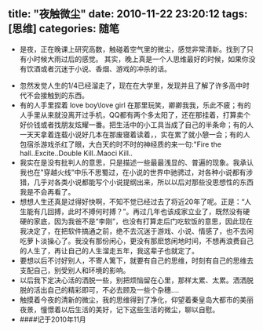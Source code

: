 title: "夜触微尘"
date: 2010-11-22 23:20:12
tags: [思维]
categories: 随笔
---
- 是夜，正在晚课上研究高数，触碰着空气里的微尘，感觉非常清新。找到了只有小时候大雨过后的感觉。
其实，晚上真是一个人思维最好的时候，如果你没有饮酒或者沉迷于小说、香烟、游戏的冲杀的话。


<!--more-->


- 忽然发觉人生的1/4已经溜走了，现在在大学里，发现并且了解了许多高中时代不会接触到的东西。
- 有的人手里捏着  love boy\\love girl  在那里玩笑，卿卿我我，乐此不疲；有的人手里从来就没离开过手机，QQ都有两个多太阳了，还在那挂着，打算卖个好价钱或者找朋友炫耀一番。把生活中的小工具当成了自己的半条命；有的人一天天拿着连载小说好几本在那废寝着读着，，实在累了就小憩一会；有的人包宿杀游戏杀红了眼，大白天的时不时的神经质的来一句:"Fire the hall..Excite..Double Kill..Maoci  Kill..
- 我实在是没有批判人的意思，只是描述一些最最浅显的、普遍的现象。我承认我也在"穿越火线”中乐不思蜀过，在小说的世界中驰骋过，对各种小说都有涉猎，几乎对各类小说都能写个小说提纲出来，所以以后对那些没思想性的东西我是不会再看了。
- 想想人生还真是过得好快啊，不知不觉已经过去了将近20年了呢。正是：“人生能有几回搏，此时不搏何时搏？”。再过几年也该成家立业了，既然没有硬硬的家底，因为我爸不是“李刚”，也没有打算走后门吃软饭的意思，因此现在我决定了，在把软件搞通之前，绝不去沉迷于游戏、小说、情感了，也不去闲吃萝卜淡操心了。我没有那份闲心，更没有那麽悠闲地时间，不想再浪费自己的人生了，再让自己的人生溜走五年，我这辈子也就定了。
- 要想以后不讨好别人，不寄人篱下，就要有自己的思维，时刻有自己的思维去支配自己，别受别人和环境的影响。
- 以后我下定决心活的洒脱一些，别把烦恼留在心里，那样太累、太累。洒洒脱脱的活出自己的精彩即可，不必去顾及一些个杂穗....
- 触摸着今夜的清新的微尘，我的思维得到了净化，仰望着秦皇岛大都市的美丽夜景，憧憬着以后生活的美好，记下这些生活的微尘，聊以自慰。
- ####记于2010年11月